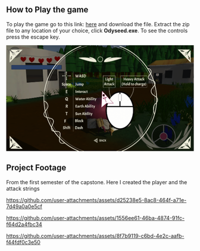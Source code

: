 
## How to Play the game

To play the game go to this link: [here](https://drive.google.com/file/d/16vZ7crHR03YidnWHS-2Y7SYpMVB94F6W/view?usp=sharing) and download the file. Extract the zip file to any location of your choice, click **Odyseed.exe**. To see the controls press the escape key.

<p align="center">
   <img src="https://github.com/sstokesgmu/sstokesgmu/blob/main/Docs/Completed%20Projects/Odyseed/pictures/Controls.png" alt="How to play" style="max-width: 100%;">
</p>


## Project Footage 

From the first semester of the capstone. Here I created the player and the attack strings

https://github.com/user-attachments/assets/d25238e5-8ac8-464f-a71e-7d49a0a0e5cf


https://github.com/user-attachments/assets/1556ee61-46ba-4874-91fc-f64d2a4fbc34



https://github.com/user-attachments/assets/8f7b9119-c6bd-4e2c-aafb-f44fdf0c3e50



